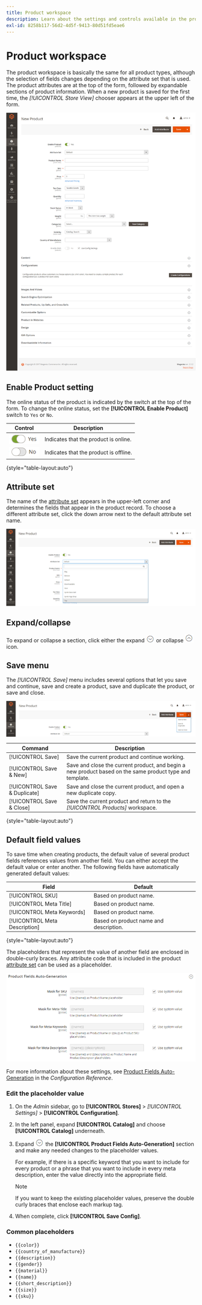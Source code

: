 ```yaml
---
title: Product workspace
description: Learn about the settings and controls available in the product workspace.
exl-id: 8258b117-56d2-4d5f-9413-80d51fd5eae6
---
```

# Product workspace

The product workspace is basically the same for all product types, although the selection of fields changes depending on the attribute set that is used. The product attributes are at the top of the form, followed by expandable sections of product information. When a new product is saved for the first time, the _[!UICONTROL Store View]_ chooser appears at the upper left of the form.

![Product workspace](./assets/product-workspace-ee.png)<!-- zoom -->

## Enable Product setting

The online status of the product is indicated by the switch at the top of the form. To change the online status, set the **[!UICONTROL Enable Product]** switch to `Yes` or `No`.

| Control | Description |
|-------- | ----------- |
| ![Toggle yes](../assets/toggle-yes.png) | Indicates that the product is online. |
| ![Toggle no](../assets/toggle-no.png) | Indicates that the product is offline. |

{style="table-layout:auto"}

## Attribute set

The name of the [attribute set](attribute-sets.md) appears in the upper-left corner and determines the fields that appear in the product record. To choose a different attribute set, click the down arrow next to the default attribute set name.

![Attribute set](./assets/product-attribute-set.png)<!-- zoom -->

## Expand/collapse

To expand or collapse a section, click either the expand ![Expansion selector](../assets/icon-display-expand.png) or collapse ![Collapse selector](../assets/icon-display-collapse.png) icon.

## Save menu

The _[!UICONTROL Save]_ menu includes several options that let you save and continue, save and create a product, save and duplicate the product, or save and close.

![Save menu](./assets/product-save-menu.png)<!-- zoom -->

|Command|Description|
|--- |--- |
|[!UICONTROL Save]|Save the current product and continue working.|
|[!UICONTROL Save & New]|Save and close the current product, and begin a new product based on the same product type and template.|
|[!UICONTROL Save & Duplicate]|Save and close the current product, and open a new duplicate copy.|
|[!UICONTROL Save & Close]|Save the current product and return to the _[!UICONTROL Products]_ workspace.|

{style="table-layout:auto"}

## Default field values

To save time when creating products, the default value of several product fields references values from another field. You can either accept the default value or enter another. The following fields have automatically generated default values:

|Field |Default |
|----- |------- |
|[!UICONTROL SKU]|Based on product name. |
|[!UICONTROL Meta Title]|Based on product name. |
|[!UICONTROL Meta Keywords]|Based on product name. |
|[!UICONTROL Meta Description]|Based on product name and description. |

{style="table-layout:auto"}

The placeholders that represent the value of another field are enclosed in double-curly braces. Any attribute code that is included in the product [attribute set](attribute-sets.md) can be used as a placeholder.

![Product Fields Auto-Generation](./assets/catalog-product-fields-auto-generation.png)<!-- zoom -->

For more information about these settings, see [Product Fields Auto-Generation](../configuration-reference/catalog/catalog.md#product-fields-auto-generation) in the _Configuration Reference_.

### Edit the placeholder value

1. On the _Admin_ sidebar, go to **[!UICONTROL Stores]** > _[!UICONTROL Settings]_ > **[!UICONTROL Configuration]**.

1. In the left panel, expand **[!UICONTROL Catalog]** and choose **[!UICONTROL Catalog]** underneath.

1. Expand ![Expansion selector](../assets/icon-display-expand.png) the **[!UICONTROL Product Fields Auto-Generation]** section and make any needed changes to the placeholder values.

   For example, if there is a specific keyword that you want to include for every product or a phrase that you want to include in every meta description, enter the value directly into the appropriate field.

   >[!NOTE]
   >
   >If you want to keep the existing placeholder values, preserve the double curly braces that enclose each markup tag.

1. When complete, click **[!UICONTROL Save Config]**.

### Common placeholders

- `{{color}}`
- `{{country_of_manufacture}}`
- `{{description}}`
- `{{gender}}`
- `{{material}}`
- `{{name}}`
- `{{short_description}}`
- `{{size}}`
- `{{sku}}`
